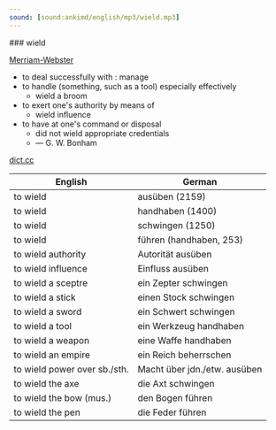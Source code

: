 ```yaml
---
sound: [sound:ankimd/english/mp3/wield.mp3]
---
```


\### wield

[Merriam-Webster](https://www.merriam-webster.com/dictionary/wield)

- to deal successfully with : manage
- to handle (something, such as a tool) especially effectively
    - wield a broom
- to exert one's authority by means of
    - wield influence
- to have at one's command or disposal
    - did not wield appropriate credentials
    - — G. W. Bonham

[dict.cc](https://www.dict.cc/wield)

| English        | German       |
| -------------- | ------------ |
| to wield | ausüben (2159) |
| to wield | handhaben (1400) |
| to wield | schwingen (1250) |
| to wield | führen (handhaben, 253) |
| to wield authority | Autorität ausüben |
| to wield influence | Einfluss ausüben |
| to wield a sceptre | ein Zepter schwingen |
| to wield a stick | einen Stock schwingen |
| to wield a sword | ein Schwert schwingen |
| to wield a tool | ein Werkzeug handhaben |
| to wield a weapon | eine Waffe handhaben |
| to wield an empire | ein Reich beherrschen |
| to wield power over sb./sth. | Macht über jdn./etw. ausüben |
| to wield the axe | die Axt schwingen |
| to wield the bow (mus.) | den Bogen führen |
| to wield the pen | die Feder führen |
